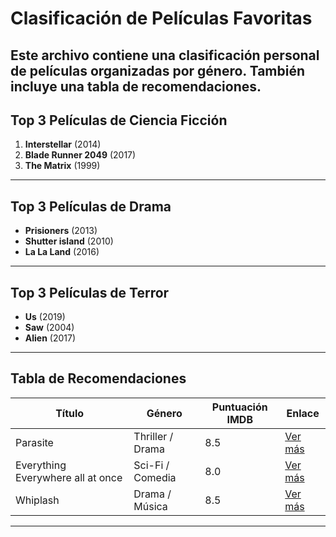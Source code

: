 #  Clasificación de Películas Favoritas

Este archivo contiene una clasificación personal de películas organizadas por género. También incluye una tabla de recomendaciones.
---

##  Top 3 Películas de Ciencia Ficción

1. **Interstellar** (2014)
2. **Blade Runner 2049** (2017)
3. **The Matrix** (1999)

---

##  Top 3 Películas de Drama

- **Prisioners** (2013)
- **Shutter island** (2010)
- **La La Land** (2016)

---

##  Top 3 Películas de Terror

- **Us** (2019)
- **Saw** (2004)
- **Alien** (2017)

---

##  Tabla de Recomendaciones

| Título                    | Género            | Puntuación IMDB | Enlace                     |
|--------------------------|-------------------|------------------|----------------------------|
| Parasite                 | Thriller / Drama  | 8.5              | [Ver más](https://www.imdb.com/title/tt6751668/) |
| Everything Everywhere all at once | Sci-Fi / Comedia  | 8.0              | [Ver más](https://www.imdb.com/title/tt6710474/) |
| Whiplash                 | Drama / Música    | 8.5              | [Ver más](https://www.imdb.com/title/tt2582802/) |

---